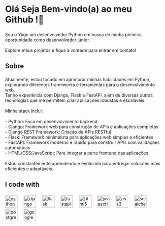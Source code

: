 <h1 align="left">Olá  Seja Bem-vindo(a) ao meu Github !👋</h1>

###

<p align="left">Sou o Yago um desenvolvedor Python em busca de minha primeira oportunidade como desenvolvedor júnior.  <br><br>Explore meus projetos e fique à vontade para entrar em contato!</p>

###

<h2 align="left">Sobre</h2>

###

<p align="left">Atualmente, estou focado em aprimorar minhas habilidades em Python, explorando diferentes frameworks e ferramentas para o desenvolvimento web.  <br>Tenho experiência com Django, Flask e FastAPI, além de diversas outras tecnologias que me permitem criar aplicações robustas e escaláveis.<br><br>Minha stack inclui:<br><br>- Python: Foco em desenvolvimento backend<br>- Django: Framework web para construção de APIs e aplicações completas<br>- Django REST Framework: Criação de APIs RESTful<br>- Flask: Framework minimalista para aplicações web simples e eficientes<br>- FastAPI: Framework moderno e rápido para construir APIs com validações automáticas<br>- HTML/CSS/JavaScript: Para integrar a parte frontend das aplicações<br><br>Estou constantemente aprendendo e evoluindo para entregar soluções mais eficientes e adaptáveis.</p>

###

<h2 align="left">I code with</h2>

###

<div align="left">
  <img src="https://cdn.jsdelivr.net/gh/devicons/devicon/icons/python/python-original.svg" height="40" alt="python logo"  />
  <img width="12" />
  <img src="https://cdn.jsdelivr.net/gh/devicons/devicon/icons/django/django-plain.svg" height="40" alt="django logo"  />
  <img width="12" />
  <img src="https://cdn.jsdelivr.net/gh/devicons/devicon/icons/flask/flask-original-wordmark.svg" height="40" alt="flask logo"  />
  <img width="12" />
  <img src="https://cdn.jsdelivr.net/gh/devicons/devicon/icons/fastapi/fastapi-original.svg" height="40" alt="fastapi logo"  />
  <img width="12" />
  <img src="https://cdn.jsdelivr.net/gh/devicons/devicon/icons/html5/html5-original.svg" height="40" alt="html5 logo"  />
  <img width="12" />
  <img src="https://cdn.jsdelivr.net/gh/devicons/devicon/icons/javascript/javascript-original.svg" height="40" alt="javascript logo"  />
  <img width="12" />
  <img src="https://cdn.jsdelivr.net/gh/devicons/devicon/icons/css3/css3-original.svg" height="40" alt="css3 logo"  />
  <img width="12" />
  <img src="https://cdn.jsdelivr.net/gh/devicons/devicon/icons/sqlalchemy/sqlalchemy-original.svg" height="40" alt="sqlalchemy logo"  />
  <img width="12" />
  <img src="https://cdn.jsdelivr.net/gh/devicons/devicon/icons/postgresql/postgresql-original.svg" height="40" alt="postgresql logo"  />
  <img width="12" />
  <img src="https://cdn.jsdelivr.net/gh/devicons/devicon/icons/googlecloud/googlecloud-original.svg" height="40" alt="googlecloud logo"  />
</div>

###
